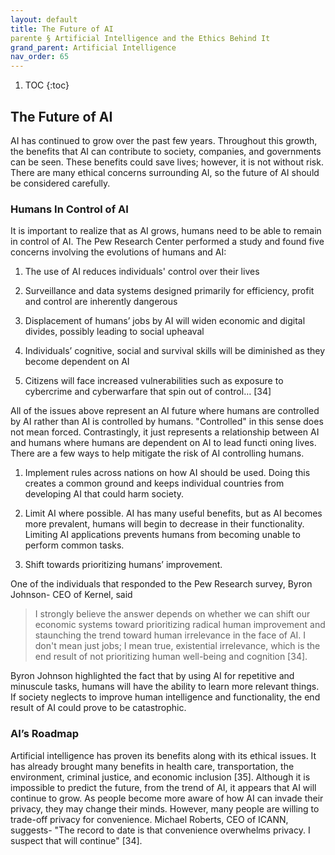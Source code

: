 ```yaml
---
layout: default
title: The Future of AI  
parente § Artificial Intelligence and the Ethics Behind It  
grand_parent: Artificial Intelligence 
nav_order: 65 
---
```

<style>
.dont-break-out {
  /* These are technically the same, but use both */
  overflow-wrap: break-word;
  word-wrap: break-word;

     -ms-word-break: break-all;
  /* This is the dangerous one in WebKit, as it breaks things wherever */
  word-break: break-all;
  /* Instead use this non-standard one: */
  word-break: break-word;
}

.youtube-container {
    position: relative;
    width: 100%;
    height: 0;
    padding-bottom: 56.25%;
}
.youtube-video {
    position: absolute;
    top: 0;
    left: 0;
    width: 100%;
    height: 100%;
}

</style>

<div class="dont-break-out" markdown="1">

1. TOC
{:toc}

## The Future of AI
AI has continued to grow over the past few years. Throughout this growth, the benefits that AI can contribute to society, companies, and governments can be seen. These benefits could save lives; however, it is not without risk. There are many ethical concerns surrounding AI, so the future of AI should be considered carefully.

### Humans In Control of AI
It is important to realize that as AI grows, humans need to be able to remain in control of AI. The Pew Research Center performed a study and found five concerns involving the evolutions of humans and AI:

1. The use of AI reduces individuals' control over their lives

1. Surveillance and data systems designed primarily for efficiency, profit and control are inherently dangerous

1. Displacement of humans’ jobs by AI will widen economic and digital divides, possibly leading to social upheaval

1. Individuals’ cognitive, social and survival skills will be diminished as they become dependent on AI

1. Citizens will face increased vulnerabilities such as exposure to cybercrime and cyberwarfare that spin out of control… [34]

All of the issues above represent an AI future where humans are controlled by AI rather than AI is controlled by humans. "Controlled" in this sense does not mean forced. Contrastingly, it just represents a relationship between AI and humans where humans are dependent on AI to lead functi
oning lives. There are a few ways to help mitigate the risk of AI controlling humans.
1. Implement rules across nations on how AI should be used. Doing this creates a common ground and keeps individual countries from developing AI that could harm society.

1. Limit AI where possible. AI has many useful benefits, but as AI becomes more prevalent, humans will begin to decrease in their functionality. Limiting AI applications prevents humans from becoming unable to perform common tasks.

1. Shift towards prioritizing humans’ improvement.

One of the individuals that responded to the Pew Research survey, Byron Johnson- CEO of Kernel, said

> I strongly believe the answer depends on whether we can shift our economic systems toward prioritizing radical human improvement and staunching the trend toward human irrelevance in the face of AI. I don't mean just jobs; I mean true, existential irrelevance, which is the end result of not prioritizing human well-being and cognition [34].

Byron Johnson highlighted the fact that by using AI for repetitive and minuscule tasks, humans will have the ability to learn more relevant things. If society neglects to improve human intelligence and functionality, the end result of AI could prove to be catastrophic.


### AI’s Roadmap
Artificial intelligence has proven its benefits along with its ethical issues. It has already brought many benefits in health care, transportation, the environment, criminal justice, and economic inclusion [35]. Although it is impossible to predict the future, from the trend of AI, it appears that AI will continue to grow. As people become more aware of how AI can invade their privacy, they may change their minds. However, many people are willing to trade-off privacy for convenience. Michael Roberts, CEO of ICANN, suggests- "The record to date is that convenience overwhelms privacy. I suspect that will continue" [34].

</div>

